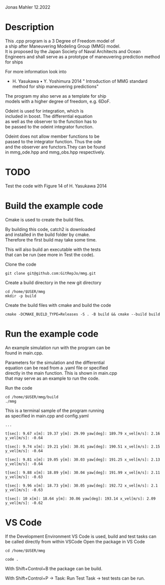 Jonas Mahler 12.2022

# Description
This .cpp program is a 3 Degree of Freedom model of     
a ship after Maneuvering Modeling Group (MMG) model.    
It is proposed by the Japan Society of Naval Architects and
Ocean Engineers and shall serve as a prototype of maneuvering
prediction method for ships     

For more information look into 

- H. Yasukawa • Y. Yoshimura 2014 " Introduction of MMG standard     
method for ship maneuvering predictions"   

The program my also serve as a template for ship     
models with a higher degree of freedom, e.g. 6DoF.      

Odeint is used for integration, which is     
included in boost. The differential equation     
as well as the observer to the function has to     
be passed to the odeint integrator function.        

Odeint does not allow member functions to be     
passed to the integrator function. Thus the ode     
and the observer are functors.They can be found         
in mmg_ode.hpp and mmg_obs.hpp respectively.     

# TODO
Test the code with Figure 14 of H. Yasukawa 2014

# Build the example code

Cmake is used to create the build files.  

By building this code, catch2 is downloaded     
and installed in the build folder by cmake.    
Therefore the first build may take some time.          

This will also build an executable with the tests     
that can be run (see more in Test the code).         

Clone the code
```
git clone git@github.com:GitRepJo/mmg.git
```
Create a build directory in the new git directory
```
cd /home/$USER/mmg 
mkdir -p build 
```
Create the build files with cmake and build the code
```
cmake -DCMAKE_BUILD_TYPE=Releases -S . -B build && cmake --build build
```

# Run the example code 
An example simulation run with the program can be     
found in main.cpp.        

Parameters for the simulation and the differential     
equation can be read from a .yaml file or specified     
directly in the main function. This is shown in main.cpp     
that may serve as an example to run the code.       

Run the code
```
cd /home/$USER/mmg/build
./mmg
```

This is a terminal sample of the program running     
as specified in main.cpp and config.yaml    
```
...    

t[sec]: 9.67 x[m]: 19.37 y[m]: 29.99 yaw[deg]: 189.79 x_vel[m/s]: 2.16 y_vel[m/s]: -0.64

t[sec]: 9.74 x[m]: 19.21 y[m]: 30.01 yaw[deg]: 190.51 x_vel[m/s]: 2.15 y_vel[m/s]: -0.64

t[sec]: 9.81 x[m]: 19.05 y[m]: 30.03 yaw[deg]: 191.25 x_vel[m/s]: 2.13 y_vel[m/s]: -0.64

t[sec]: 9.88 x[m]: 18.89 y[m]: 30.04 yaw[deg]: 191.99 x_vel[m/s]: 2.11 y_vel[m/s]: -0.63

t[sec]: 9.96 x[m]: 18.73 y[m]: 30.05 yaw[deg]: 192.72 x_vel[m/s]: 2.1 y_vel[m/s]: -0.63

t[sec]: 10 x[m]: 18.64 y[m]: 30.06 yaw[deg]: 193.14 x_vel[m/s]: 2.09 y_vel[m/s]: -0.62

```
# VS Code

If the Development Environment VS Code is used, build and test tasks can be called directly from within VSCode
Open the package in VS Code

```
cd /home/$USER/mmg

code .
```
With Shift+Control+B the package can be build.

With Shift+Control+P -> Task: Run Test Task -> test tests can be run.